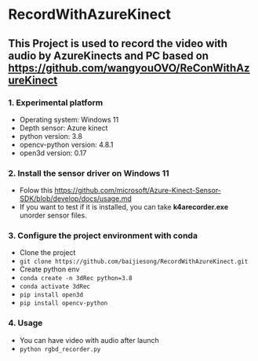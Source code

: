 # RecordWithAzureKinect
## This Project is used to record the video with audio by AzureKinects and PC based on https://github.com/wangyouOVO/ReConWithAzureKinect
### 1. Experimental platform
* Operating system: Windows 11
* Depth sensor: Azure kinect
* python version: 3.8
* opencv-python version: 4.8.1
* open3d version: 0.17
### 2. Install the sensor driver on Windows 11
* Folow this https://github.com/microsoft/Azure-Kinect-Sensor-SDK/blob/develop/docs/usage.md
* If you want to test if it is installed, you can take **k4arecorder.exe** unorder sensor files.
### 3. Configure the project environment with conda
* Clone the project
* `git clone https://github.com/baijiesong/RecordWithAzureKinect.git `
* Create python env
* `conda create -n 3dRec python=3.8`
* `conda activate 3dRec`
* `pip install open3d`
* `pip install opencv-python`
### 4. Usage
* You can have video with audio after launch
* `python rgbd_recorder.py`
